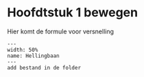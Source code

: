 # Hoofdtstuk 1 bewegen

Hier komt de formule voor versnelling

``` {figure} figures/Plaatje bij H1.PNG
---
width: 50%
name: Hellingbaan
---
add bestand in de folder
```
